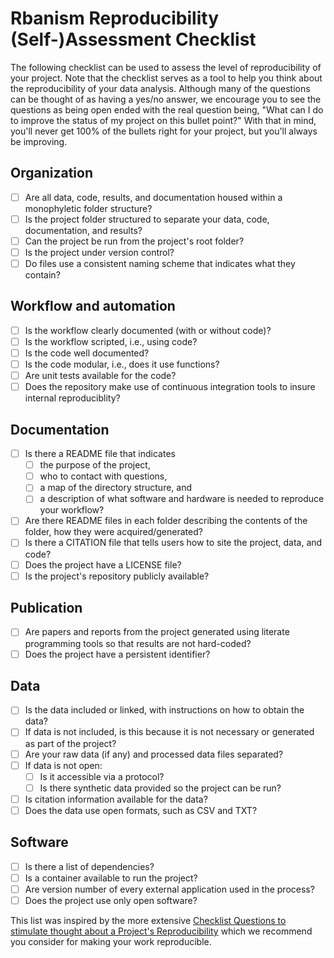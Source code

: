 # Rbanism Reproducibility (Self-)Assessment Checklist

The following checklist can be used to assess the level of reproducibility of your project. Note that the checklist serves as a tool to help you think about the reproducibility of your data analysis. Although many of the questions can be thought of as having a yes/no answer, we encourage you to see the questions as being open ended with the real question being, "What can I do to improve the status of my project on this bullet point?" With that in mind, you'll never get 100% of the bullets right for your project, but you'll always be improving.

## Organization
- [ ] Are all data, code, results, and documentation housed within a monophyletic folder structure?
- [ ] Is the project folder structured to separate your data, code, documentation, and results?
- [ ] Can the project be run from the project's root folder?
- [ ] Is the project under version control?
- [ ] Do files use a consistent naming scheme that indicates what they contain?

## Workflow and automation
- [ ] Is the workflow clearly documented (with or without code)?
- [ ] Is the workflow scripted, i.e., using code? 
- [ ] Is the code well documented?
- [ ] Is the code modular, i.e., does it use functions?
- [ ] Are unit tests available for the code?
- [ ] Does the repository make use of continuous integration tools to insure internal reproduciblity?

## Documentation
- [ ] Is there a README file that indicates
  - [ ] the purpose of the project, 
  - [ ] who to contact with questions, 
  - [ ] a map of the directory structure, and 
  - [ ] a description of what software and hardware is needed to reproduce your workflow?
- [ ] Are there README files in each folder describing the contents of the folder, how they were acquired/generated?
- [ ] Is there a CITATION file that tells users how to site the project, data, and code?
- [ ] Does the project have a LICENSE file?
- [ ] Is the project's repository publicly available?

## Publication
- [ ] Are papers and reports from the project generated using literate programming tools so that results are not hard-coded?
- [ ] Does the project have a persistent identifier?

## Data
- [ ] Is the data included or linked, with instructions on how to obtain the data?
- [ ] If data is not included, is this because it is not necessary or generated as part of the project?
- [ ] Are your raw data (if any) and processed data files separated?
- [ ] If data is not open:
  - [ ] Is it accessible via a protocol?
  - [ ] Is there synthetic data provided so the project can be run?
- [ ] Is citation information available for the data?
- [ ] Does the data use open formats, such as CSV and TXT?

## Software
- [ ] Is there a list of dependencies? 
- [ ] Is a container available to run the project?
- [ ] Are version number of every external application used in the process?
- [ ] Does the project use only open software?

This list was inspired by the more extensive [Checklist Questions to stimulate thought about a Project's Reproducibility](https://github.com/datacarpentry/rr-intro/blob/gh-pages/checklist.md) 
which we recommend you consider for making your work reproducible.
